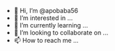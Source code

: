 - 👋 Hi, I’m @apobaba56
- 👀 I’m interested in ...
- 🌱 I’m currently learning ...
- 💞️ I’m looking to collaborate on ...
- 📫 How to reach me ...


<!---J4J ALTYAPI
apobaba56/apobaba56 is a ✨ special ✨ repository because its `README.md` (this file) appears on your GitHub profile.
You can click the Preview link to take a look at your ch

